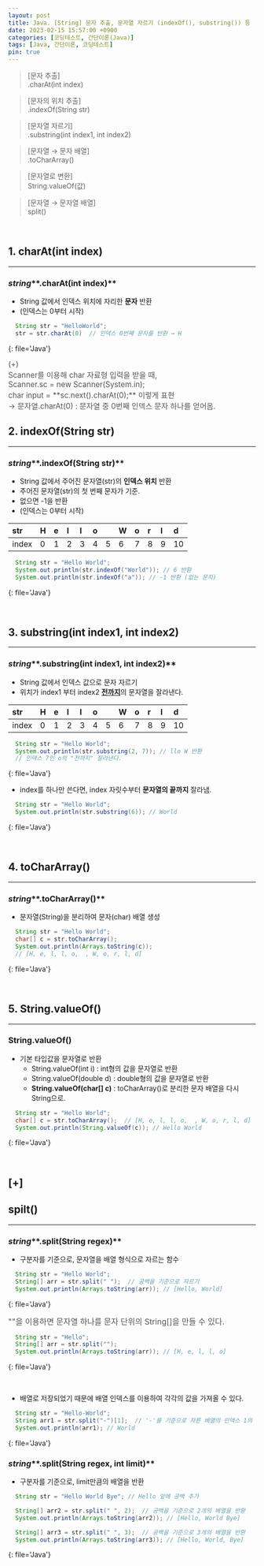 ```yaml
---
layout: post
title: Java. [String] 문자 추출, 문자열 자르기 (indexOf(), substring()) 등 
date: 2023-02-15 15:57:00 +0900
categories: [코딩테스트, 간단이론(Java)]
tags: [Java, 간단이론, 코딩테스트]
pin: true
---
```


> [문자 추출] 
\
> .charAt(int index)

> [문자의 위치 추출] 
\
> .indexOf(String str)

> [문자열 자르기] 
\
> .substring(int index1, int index2)

> [문자열 → 문자 배열] 
\
> .toCharArray()

> [문자열로 변환]
\
> String.valueOf(값)

> [문자열 → 문자열 배열] 
\
> split()

<br>

<!-- todo: *string*.charAt(int index) : 특정 위치 문자 리턴 -->
## 1. charAt(int index)
---
### *string***.charAt(int index)**
* String 값에서 인덱스 위치에 자리한 **문자** 반환
* (인덱스는 0부터 시작)

```java
  String str = "HelloWorld";
  str = str.charAt(0)  // 인덱스 0번째 문자를 반환 → H
```
{: file='Java'}

<span style='font-size: 0.95rem; color: #555;'>
(+)<br>
Scanner를 이용해 char 자료형 입력을 받을 때,<br>
Scanner.sc = new Scanner(System.in);<br>
char input = **sc.next().charAt(0);** 이렇게 표현<br>
→ 문자열.charAt(0) : 문자열 중 0번째 인덱스 문자 하나를 얻어옴.
</span> 

<br>

<!-- todo: indexOf(String str) : 문자열 내에서 문자열의 위치를 리턴 -->
## 2. indexOf(String str)
---
### *string***.indexOf(String str)**
* String 값에서 주어진 문자열(str)의 **인덱스 위치** 반환 
* 주어진 문자열(str)의 첫 번째 문자가 기준.
* 없으면 -1을 반환
* (인덱스는 0부터 시작)

|  str  | H | e | l | l | o |   | W | o | r | l | d |
|:------|:--|:--|:--|:--|:--|:--|:--|:--|:--|:--|:--|
| index | 0 | 1 | 2 | 3 | 4 | 5 | 6 | 7 | 8 | 9 | 10|

```java
  String str = "Hello World";
  System.out.println(str.indexOf("World")); // 6 반환
  System.out.println(str.indexOf("a")); // -1 반환 (없는 문자)
```
{: file='Java'}

<br>


<!-- todo: substring(int beginindex) : beginindex위치에서 끝까지 잘라낸 새로운 문자열을 리턴 -->
<!-- todo: substring(int beginindex, int endindex) -->
## 3. substring(int index1, int index2)
---
### *string***.substring(int index1, int index2)**
* String 값에서 인덱스 값으로 문자 자르기
* 위치가 index1 부터 index2 <u><b>전까지</b></u>의 문자열을 잘라낸다.

|  str  | H | e | l | l | o |   | W | o | r | l | d |
|:------|:--|:--|:--|:--|:--|:--|:--|:--|:--|:--|:--|
| index | 0 | 1 | 2 | 3 | 4 | 5 | 6 | 7 | 8 | 9 | 10|

```java
  String str = "Hello World";
  System.out.println(str.substring(2, 7)); // llo W 반환
  // 인덱스 7인 o의 "전까지" 잘라낸다.
```
{: file='Java'}

* index를 하나만 쓴다면, index 자릿수부터 **문자열의 끝까지** 잘라냄.

```java
  String str = "Hello World";
  System.out.println(str.substring(6)); // World
```
{: file='Java'}

<br>

<!-- todo: 문자열을 분리시켜서 문자 배열 생성 toCharArray()-->
## 4. toCharArray()
---
### *string***.toCharArray()**
* 문자열(String)을 분리하여 문자(char) 배열 생성
```java
  String str = "Hello World";
  char[] c = str.toCharArray();  
  System.out.println(Arrays.toString(c));
  // [H, e, l, l, o,  , W, o, r, l, d]
```
{: file='Java'}

<br>


<!-- todo: String.valueOf() : toCharArray()로 나눈 문자배열을 String화 시켜줌 -->
## 5. String.valueOf() 
---
### **String.valueOf()**
* 기본 타입값을 문자열로 반환
  * String.valueOf(int i) : int형의 값을 문자열로 반환
  * String.valueOf(double d) : double형의 값을 문자열로 반환
  * **String.valueOf(char[] c)** : toCharArray()로 분리한 문자 배열을 다시 String으로.

```java
  String str = "Hello World";
  char[] c = str.toCharArray();  // [H, e, l, l, o,  , W, o, r, l, d]
  System.out.println(String.valueOf(c)); // Hello World
```
{: file='Java'}

<br>

## [+]
## spilt()
---
### *string***.split(String regex)**
* 구분자를 기준으로, 문자열을 배열 형식으로 자르는 함수

```java
  String str = "Hello World";
  String[] arr = str.split(" ");  // 공백을 기준으로 자르기
  System.out.println(Arrays.toString(arr)); // [Hello, World]
```
{: file='Java'}


<span style='font-size: 1rem; color: #555;'>
""을 이용하면 문자열 하나를 문자 단위의 String[]을 만들 수 있다.
</span>

```java
  String str = "Hello";
  String[] arr = str.split(""); 
  System.out.println(Arrays.toString(arr)); // [H, e, l, l, o]
```
{: file='Java'}

<br>

* 배열로 저장되었기 때문에 배열 인덱스를 이용하여 각각의 값을 가져올 수 있다.

```java
  String str = "Hello-World";
  String arr1 = str.split("-")[1];  // '-'를 기준으로 자른 배열의 인덱스 1의 값
  System.out.println(arr1); // World
```
{: file='Java'}

### *string***.split(String regex, int limit)**
* 구분자를 기준으로, limit만큼의 배열을 반환

```java
  String str = "Hello World Bye"; // Hello 앞에 공백 추가

  String[] arr2 = str.split(" ", 2);  // 공백을 기준으로 2개의 배열을 반환
  System.out.println(Arrays.toString(arr2)); // [Hello, World Bye]

  String[] arr3 = str.split(" ", 3);  // 공백을 기준으로 3개의 배열을 반환
  System.out.println(Arrays.toString(arr3)); // [Hello, World, Bye]
```
{: file='Java'}